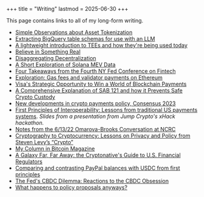 +++
title = "Writing"
lastmod = 2025-06-30
+++

This page contains links to all of my long-form writing.
- [Simple Observations about Asset Tokenization](/posts/simple-observations-tokenization)
- [Extracting BigQuery table schemas for use with an LLM](/posts/uni-schema-tool-demo)
- [A lightweight introduction to TEEs and how they're being used today](/posts/a-lightweight-introduction-to-TEEs)
- [Believe in Something Real](/posts/believe-in-something-real)
- [Disaggregating Decentralization](/posts/disaggregating-decentralization)
- [A Short Exploration of Solana MEV Data](/posts/solana-mev-exploration-one)
- [Four Takeaways from the Fourth NY Fed Conference on Fintech](/posts/four-takeaways-ny-fed-2023)
- [Exploration: Gas fees and validator payments on Ethereum](/posts/gas-fees-validator-payments-eth-one)
- [Visa's Strategic Opportunity to Win a World of Blockchain Payments](/posts/visa-opportunity-blockchain-payments)
- [A Comprehensive Explanation of SAB 121 and how it Prevents Safe Crypto Custody](/posts/comprehensive-explanation-sab-121)
- [New developments in crypto payments policy, Consensus 2023](/posts/new-developments-in-crypto-payments-policy)
- [First Principles of Interoperability: Lessons from traditional US payments systems](/2023/Zach-Wong-xHack-Presentation-pub.pdf). *Slides from a presentation from Jump Crypto's xHack hackathon.*
- [Notes from the 6/13/22 Omarova-Brooks Conversation at NCRC](/posts/omarova-brooks-conversation)
- [Cryptography to Cryptocurrency: Lessons on Privacy and Policy from Steven Levy’s “Crypto”](/posts/crypto-lessons-from-levy)
- [My Column in Bitcoin Magazine](/posts/bitcoin-magazine-column)
- [A Galaxy Far, Far Away: the Cryptonative's Guide to U.S. Financial Regulators](/posts/galaxy-far-far-away-regulators)
- [Comparing and contrasting PayPal balances with USDC from first principles](/posts/paypal-balances-usdc-comparison)
- [The Fed's CBDC Dilemma: Reactions to the CBDC Obsession](/posts/fed-cbdc-dilemma)
- [What happens to policy proposals anyways?](/posts/what-happens-to-policy-proposals)